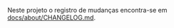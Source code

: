 Neste projeto o registro de mudanças encontra-se em [docs/about/CHANGELOG.md](docs/about/CHANGELOG.md).